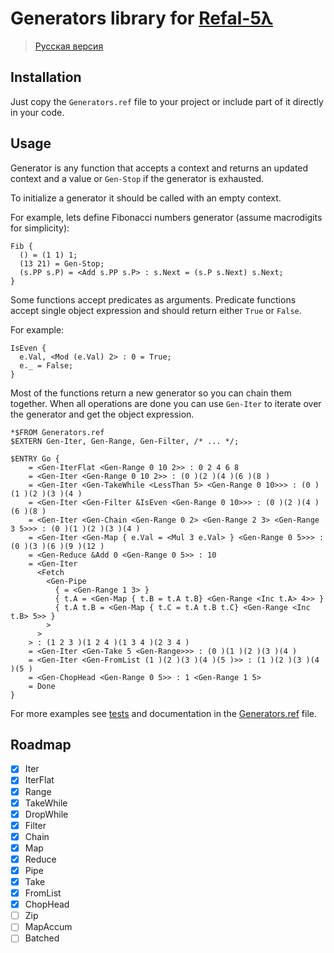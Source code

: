 # Generators library for [Refal-5λ](https://github.com/bmstu-iu9/refal-5-lambda)

> [Русская версия](./README.ru.md)

## Installation

Just copy the `Generators.ref` file to your project or include part of it directly in your code.

## Usage

Generator is any function that accepts a context and returns an updated context and a value or `Gen-Stop` if the generator is exhausted.

To initialize a generator it should be called with an empty context.

For example, lets define Fibonacci numbers generator (assume macrodigits for simplicity):
```refal
Fib {
  () = (1 1) 1;
  (13 21) = Gen-Stop;
  (s.PP s.P) = <Add s.PP s.P> : s.Next = (s.P s.Next) s.Next;
}
```

Some functions accept predicates as arguments. Predicate functions accept single object expression and should return either `True` or `False`.

For example:
```refal
IsEven {
  e.Val, <Mod (e.Val) 2> : 0 = True;
  e._ = False;
}
```

Most of the functions return a new generator so you can chain them together. When all operations are done you can use `Gen-Iter` to iterate over the generator and get the object expression.

```refal
*$FROM Generators.ref
$EXTERN Gen-Iter, Gen-Range, Gen-Filter, /* ... */;

$ENTRY Go {
    = <Gen-IterFlat <Gen-Range 0 10 2>> : 0 2 4 6 8
    = <Gen-Iter <Gen-Range 0 10 2>> : (0 )(2 )(4 )(6 )(8 )
    = <Gen-Iter <Gen-TakeWhile <LessThan 5> <Gen-Range 0 10>>> : (0 )(1 )(2 )(3 )(4 )
    = <Gen-Iter <Gen-Filter &IsEven <Gen-Range 0 10>>> : (0 )(2 )(4 )(6 )(8 )
    = <Gen-Iter <Gen-Chain <Gen-Range 0 2> <Gen-Range 2 3> <Gen-Range 3 5>>> : (0 )(1 )(2 )(3 )(4 )
    = <Gen-Iter <Gen-Map { e.Val = <Mul 3 e.Val> } <Gen-Range 0 5>>> : (0 )(3 )(6 )(9 )(12 )
    = <Gen-Reduce &Add 0 <Gen-Range 0 5>> : 10
    = <Gen-Iter
      <Fetch
        <Gen-Pipe
          { = <Gen-Range 1 3> }
          { t.A = <Gen-Map { t.B = t.A t.B} <Gen-Range <Inc t.A> 4>> }
          { t.A t.B = <Gen-Map { t.C = t.A t.B t.C} <Gen-Range <Inc t.B> 5>> }
        >
      >
    > : (1 2 3 )(1 2 4 )(1 3 4 )(2 3 4 )
    = <Gen-Iter <Gen-Take 5 <Gen-Range>>> : (0 )(1 )(2 )(3 )(4 )
    = <Gen-Iter <Gen-FromList (1 )(2 )(3 )(4 )(5 )>> : (1 )(2 )(3 )(4 )(5 )
    = <Gen-ChopHead <Gen-Range 0 5>> : 1 <Gen-Range 1 5>
    = Done
}
```

For more examples see [tests](./tests/) and documentation in the [Generators.ref](./Generators.ref) file.


## Roadmap

- [x] Iter
- [x] IterFlat
- [x] Range
- [x] TakeWhile
- [x] DropWhile
- [x] Filter
- [x] Chain
- [x] Map
- [x] Reduce
- [x] Pipe
- [x] Take
- [x] FromList
- [x] ChopHead
- [ ] Zip
- [ ] MapAccum
- [ ] Batched
